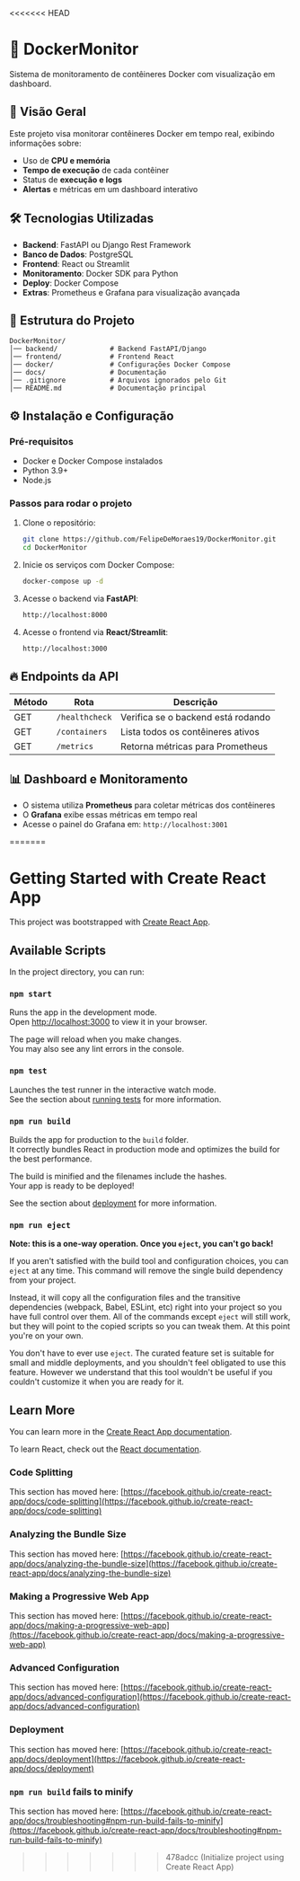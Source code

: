 <<<<<<< HEAD
# 🚀 DockerMonitor

Sistema de monitoramento de contêineres Docker com visualização em dashboard.

## 📌 Visão Geral

Este projeto visa monitorar contêineres Docker em tempo real, exibindo informações sobre:
- Uso de **CPU e memória**
- **Tempo de execução** de cada contêiner
- Status de **execução e logs**
- **Alertas** e métricas em um dashboard interativo

## 🛠 Tecnologias Utilizadas

- **Backend**: FastAPI ou Django Rest Framework
- **Banco de Dados**: PostgreSQL
- **Frontend**: React ou Streamlit
- **Monitoramento**: Docker SDK para Python
- **Deploy**: Docker Compose
- **Extras**: Prometheus e Grafana para visualização avançada

## 📂 Estrutura do Projeto

```
DockerMonitor/
│── backend/             # Backend FastAPI/Django
│── frontend/            # Frontend React
│── docker/              # Configurações Docker Compose
│── docs/                # Documentação
│── .gitignore           # Arquivos ignorados pelo Git
│── README.md            # Documentação principal
```

## ⚙️ Instalação e Configuração

### **Pré-requisitos**
- Docker e Docker Compose instalados
- Python 3.9+
- Node.js

### **Passos para rodar o projeto**

1. Clone o repositório:
   ```sh
   git clone https://github.com/FelipeDeMoraes19/DockerMonitor.git
   cd DockerMonitor
   ```

2. Inicie os serviços com Docker Compose:
   ```sh
   docker-compose up -d
   ```

3. Acesse o backend via **FastAPI**:
   ```sh
   http://localhost:8000
   ```

4. Acesse o frontend via **React/Streamlit**:
   ```sh
   http://localhost:3000
   ```

## 🔥 Endpoints da API

| Método  | Rota               | Descrição                         |
|---------|--------------------|---------------------------------|
| GET     | `/healthcheck`      | Verifica se o backend está rodando |
| GET     | `/containers`       | Lista todos os contêineres ativos |
| GET     | `/metrics`          | Retorna métricas para Prometheus  |

## 📊 Dashboard e Monitoramento

- O sistema utiliza **Prometheus** para coletar métricas dos contêineres
- O **Grafana** exibe essas métricas em tempo real
- Acesse o painel do Grafana em: `http://localhost:3001`

=======
# Getting Started with Create React App

This project was bootstrapped with [Create React App](https://github.com/facebook/create-react-app).

## Available Scripts

In the project directory, you can run:

### `npm start`

Runs the app in the development mode.\
Open [http://localhost:3000](http://localhost:3000) to view it in your browser.

The page will reload when you make changes.\
You may also see any lint errors in the console.

### `npm test`

Launches the test runner in the interactive watch mode.\
See the section about [running tests](https://facebook.github.io/create-react-app/docs/running-tests) for more information.

### `npm run build`

Builds the app for production to the `build` folder.\
It correctly bundles React in production mode and optimizes the build for the best performance.

The build is minified and the filenames include the hashes.\
Your app is ready to be deployed!

See the section about [deployment](https://facebook.github.io/create-react-app/docs/deployment) for more information.

### `npm run eject`

**Note: this is a one-way operation. Once you `eject`, you can't go back!**

If you aren't satisfied with the build tool and configuration choices, you can `eject` at any time. This command will remove the single build dependency from your project.

Instead, it will copy all the configuration files and the transitive dependencies (webpack, Babel, ESLint, etc) right into your project so you have full control over them. All of the commands except `eject` will still work, but they will point to the copied scripts so you can tweak them. At this point you're on your own.

You don't have to ever use `eject`. The curated feature set is suitable for small and middle deployments, and you shouldn't feel obligated to use this feature. However we understand that this tool wouldn't be useful if you couldn't customize it when you are ready for it.

## Learn More

You can learn more in the [Create React App documentation](https://facebook.github.io/create-react-app/docs/getting-started).

To learn React, check out the [React documentation](https://reactjs.org/).

### Code Splitting

This section has moved here: [https://facebook.github.io/create-react-app/docs/code-splitting](https://facebook.github.io/create-react-app/docs/code-splitting)

### Analyzing the Bundle Size

This section has moved here: [https://facebook.github.io/create-react-app/docs/analyzing-the-bundle-size](https://facebook.github.io/create-react-app/docs/analyzing-the-bundle-size)

### Making a Progressive Web App

This section has moved here: [https://facebook.github.io/create-react-app/docs/making-a-progressive-web-app](https://facebook.github.io/create-react-app/docs/making-a-progressive-web-app)

### Advanced Configuration

This section has moved here: [https://facebook.github.io/create-react-app/docs/advanced-configuration](https://facebook.github.io/create-react-app/docs/advanced-configuration)

### Deployment

This section has moved here: [https://facebook.github.io/create-react-app/docs/deployment](https://facebook.github.io/create-react-app/docs/deployment)

### `npm run build` fails to minify

This section has moved here: [https://facebook.github.io/create-react-app/docs/troubleshooting#npm-run-build-fails-to-minify](https://facebook.github.io/create-react-app/docs/troubleshooting#npm-run-build-fails-to-minify)
>>>>>>> 478adcc (Initialize project using Create React App)
